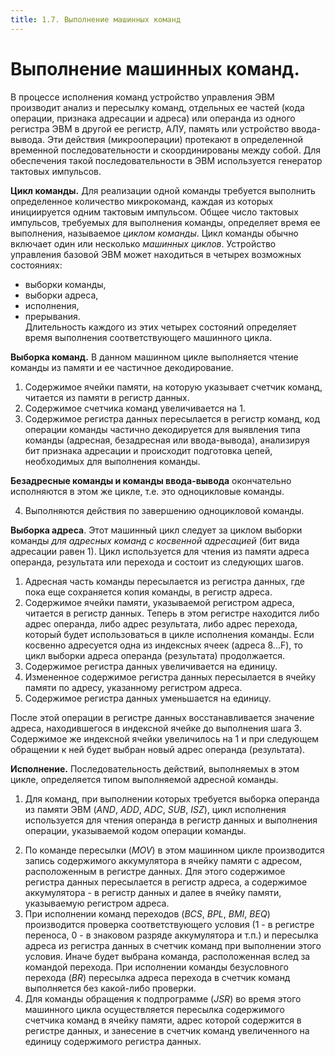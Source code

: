 ```yaml
---
title: 1.7. Выполнение машинных команд
---
```


# Выполнение машинных команд.

В процессе исполнения команд устройство управления ЭВМ производит анализ и пересылку команд,
отдельных ее частей (кода операции, признака адресации и адреса) или операнда из одного регистра ЭВМ в другой ее регистр, АЛУ, память или устройство ввода-вывода. 
Эти действия (микрооперации) протекают в определенной временной последовательности и скоординированы между собой.
Для обеспечения такой последовательности в ЭВМ используется генератор тактовых импульсов.

**Цикл команды.** Для реализации одной команды требуется выполнить определенное количество микрокоманд, каждая из которых инициируется одним тактовым импульсом.
Общее число тактовых импульсов, требуемых для выполнения команды, определяет время ее выполнения, называемое *циклом команды*.
Цикл команды обычно включает один или несколько *машинных циклов*. Устройство управления базовой ЭВМ может находиться в четырех возможных состояниях: 
* выборки команды,
* выборки адреса,
* исполнения,
* прерывания.<br/>
Длительность каждого из этих четырех состояний определяет время выполнения соответствующего машинного цикла.

[comment]: # (//TODO: Основные действия, выполняемые ЭВМ во время каждого из машинных циклов, описаны ниже и проиллюстрированы на рис. 1.4.)
[comment]: # (//TODO: Переименовать рисунок 1.4 на этой странице в 1.5)

**Выборка команд.** В данном машинном цикле выполняется чтение команды из памяти и ее частичное декодирование.
1.	Содержимое ячейки памяти, на которую указывает счетчик команд, читается из памяти в регистр данных.
2.  Содержимое счетчика команд увеличивается на 1.
3.	Содержимое регистра данных пересылается в регистр команд, код операции команды частично декодируется для выявления типа команды 
(адресная, безадресная или ввода-вывода),
анализируя бит признака адресации и происходит подготовка цепей, необходимых для выполнения команды.

**Безадресные команды и команды ввода-вывода** окончательно исполняются в этом же цикле, т.е. это одноцикловые команды.

4.  Выполняются действия по завершению одноцикловой команды.

**Выборка адреса**. Этот машинный цикл следует за циклом выборки команды *для адресных команд с косвенной адресацией* (бит вида адресации равен 1). 
Цикл используется для чтения из памяти адреса операнда, результата или перехода и состоит из следующих шагов.

1.	Адресная часть команды пересылается из регистра данных, где пока еще сохраняется копия команды, в регистр адреса.
2.	Содержимое ячейки памяти, указываемой регистром адреса, читается в регистр данных. Теперь в этом регистре находится либо адрес операнда, 
либо адрес результата, либо адрес перехода, который будет использоваться в цикле исполнения команды. 
Если косвенно адресуется одна из индексных ячеек (адреса 8...F), то цикл выборки адреса операнда (результата) продолжается.
3.	Содержимое регистра данных увеличивается на единицу.
4.	Измененное содержимое регистра данных пересылается в ячейку памяти по адресу, указанному регистром адреса.
5.	Содержимое регистра данных уменьшается на единицу.

После этой операции в регистре данных восстанавливается значение адреса, находившегося в индексной ячейке до выполнения шага 3.
Содержимое же индексной ячейки увеличилось на 1 и при следующем обращении к ней будет выбран новый адрес операнда (результата).
	
**Исполнение.** Последовательность действий, выполняемых в этом цикле, определяется типом выполняемой адресной команды.
1.	Для команд, при выполнении которых требуется выборка операнда из памяти ЭВМ (*AND*, *ADD*, *ADC*, *SUB*, *ISZ*),
цикл исполнения используется для чтения операнда в регистр данных и выполнения операции, указываемой кодом операции команды.

[comment]: # (// TODO: Пример цикла исполнения команды *ADD 21* приведен на рис. 1.4, д, е, ж, з.)

2.	По команде пересылки (*MOV*) в этом машинном цикле производится запись содержимого аккумулятора в ячейку памяти  с адресом, расположенным в регистре данных. 
Для этого содержимое регистра данных пересылается в регистр адреса, а содержимое аккумулятора - в регистр данных и далее в ячейку памяти, указываемую регистром адреса.
3.	При исполнении команд переходов (*BCS*, *BPL*, *BMI*, *BEQ*) производится проверка соответствующего условия
(1 - в регистре переноса, 0 - в знаковом разряде аккумулятора и т.п.) и пересылка адреса из регистра данных в счетчик команд при выполнении этого условия. 
Иначе будет выбрана команда, расположенная вслед за командой перехода. 
При исполнении команды безусловного перехода (*BR*) пересылка адреса перехода в счетчик команд выполняется без какой-либо проверки.
4.	Для команды обращения к подпрограмме (*JSR*) во время этого машинного цикла осуществляется пересылка содержимого счетчика команд в ячейку памяти,
адрес которой содержится в регистре данных, и занесение в счетчик команд увеличенного на единицу содержимого регистра данных.
